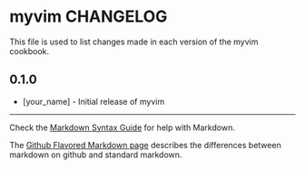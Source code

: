 myvim CHANGELOG
===============

This file is used to list changes made in each version of the myvim cookbook.

0.1.0
-----
- [your_name] - Initial release of myvim

- - -
Check the [Markdown Syntax Guide](http://daringfireball.net/projects/markdown/syntax) for help with Markdown.

The [Github Flavored Markdown page](http://github.github.com/github-flavored-markdown/) describes the differences between markdown on github and standard markdown.
